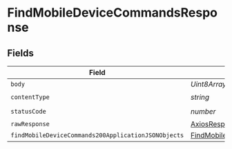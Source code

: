 # FindMobileDeviceCommandsResponse


## Fields

| Field                                                                                                                 | Type                                                                                                                  | Required                                                                                                              | Description                                                                                                           |
| --------------------------------------------------------------------------------------------------------------------- | --------------------------------------------------------------------------------------------------------------------- | --------------------------------------------------------------------------------------------------------------------- | --------------------------------------------------------------------------------------------------------------------- |
| `body`                                                                                                                | *Uint8Array*                                                                                                          | :heavy_minus_sign:                                                                                                    | N/A                                                                                                                   |
| `contentType`                                                                                                         | *string*                                                                                                              | :heavy_check_mark:                                                                                                    | N/A                                                                                                                   |
| `statusCode`                                                                                                          | *number*                                                                                                              | :heavy_check_mark:                                                                                                    | N/A                                                                                                                   |
| `rawResponse`                                                                                                         | [AxiosResponse>](https://axios-http.com/docs/res_schema)                                                              | :heavy_minus_sign:                                                                                                    | N/A                                                                                                                   |
| `findMobileDeviceCommands200ApplicationJSONObjects`                                                                   | [FindMobileDeviceCommands200ApplicationJSON](../../models/operations/findmobiledevicecommands200applicationjson.md)[] | :heavy_minus_sign:                                                                                                    | OK                                                                                                                    |